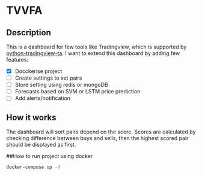 # TVVFA
## Description
This is a dashboard for few tools like Tradingview, which is supported by [python-tradingview-ta](https://github.com/brian-the-dev/python-tradingview-ta).
I want to extend this dashboard by adding few features:
- [x] Docckerise project
- [ ] Create settings to set pairs
- [ ] Store setting using redis or mongoDB
- [ ] Forecasts based on SVM or LSTM price prediction
- [ ] Add alerts/notification 

## How it works
The dashboard will sort pairs depend on the score. Scores are calculated by checking difference between buys and sells, then the highest scored pair should be displayed as first.

##How to run project using docker
````bash
docker-compose up -d
````
